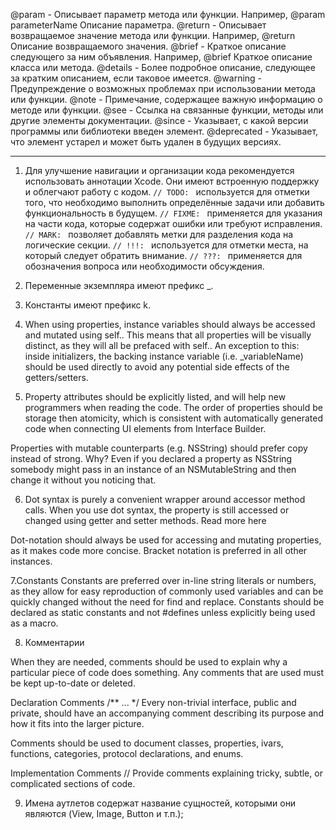 @param - Описывает параметр метода или функции. Например, @param parameterName Описание параметра.
@return - Описывает возвращаемое значение метода или функции. Например, @return Описание возвращаемого значения.
@brief - Краткое описание следующего за ним объявления. Например, @brief Краткое описание класса или метода.
@details - Более подробное описание, следующее за кратким описанием, если таковое имеется.
@warning - Предупреждение о возможных проблемах при использовании метода или функции.
@note - Примечание, содержащее важную информацию о методе или функции.
@see - Ссылка на связанные функции, методы или другие элементы документации.
@since - Указывает, с какой версии программы или библиотеки введен элемент.
@deprecated - Указывает, что элемент устарел и может быть удален в будущих версиях.

***

1. Для улучшение навигации и организации кода рекомендуется использовать аннотации Xcode. Они имеют встроенную поддержку и облегчают работу с кодом.
`// TODO: ` используется для отметки того, что необходимо выполнить определённые задачи или добавить функциональность в будущем.
`// FIXME: ` применяется для указания на части кода, которые содержат ошибки или требуют исправления.
`// MARK: ` позволяет добавлять метки для разделения кода на логические секции.
`// !!!: ` используется для отметки места, на который следует обратить внимание.
`// ???: ` применяется для обозначения вопроса или необходимости обсуждения.

2. Переменные экземпляра имеют префикс _.

3. Константы имеют префикс k.

4. When using properties, instance variables should always be accessed and mutated using self.. This means that all properties will be visually distinct, as they will all be prefaced with self..
An exception to this: inside initializers, the backing instance variable (i.e. _variableName) should be used directly to avoid any potential side effects of the getters/setters.

5. Property attributes should be explicitly listed, and will help new programmers when reading the code. The order of properties should be storage then atomicity, which is consistent with automatically generated code when connecting UI elements from Interface Builder.

Properties with mutable counterparts (e.g. NSString) should prefer copy instead of strong. Why? Even if you declared a property as NSString somebody might pass in an instance of an NSMutableString and then change it without you noticing that.

6. Dot syntax is purely a convenient wrapper around accessor method calls. When you use dot syntax, the property is still accessed or changed using getter and setter methods. Read more here

Dot-notation should always be used for accessing and mutating properties, as it makes code more concise. Bracket notation is preferred in all other instances.

7.Constants
Constants are preferred over in-line string literals or numbers, as they allow for easy reproduction of commonly used variables and can be quickly changed without the need for find and replace. Constants should be declared as static constants and not #defines unless explicitly being used as a macro.

8. Комментарии

When they are needed, comments should be used to explain why a particular piece of code does something. Any comments that are used must be kept up-to-date or deleted.

Declaration Comments /** ... */
Every non-trivial interface, public and private, should have an accompanying comment describing its purpose and how it fits into the larger picture.

Comments should be used to document classes, properties, ivars, functions, categories, protocol declarations, and enums.

Implementation Comments //
Provide comments explaining tricky, subtle, or complicated sections of code.

9. Имена аутлетов содержат название сущностей, которыми они являются (View, Image, Button и т.п.);
